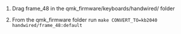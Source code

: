 1. Drag frame_48 in the qmk_firmware/keyboards/handwired/ folder

2. From the qmk_firmware folder run `make CONVERT_TO=kb2040 handwired/frame_48:default`
